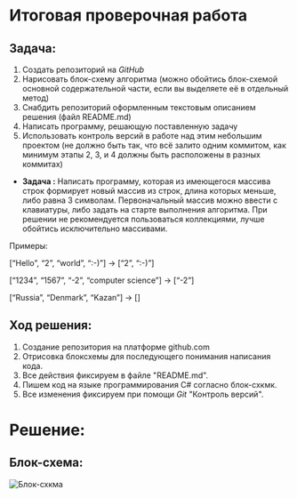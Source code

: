 # Итоговая проверочная работа

## Задача:
1. Создать репозиторий на _GitHub_
2. Нарисовать блок-схему алгоритма (можно обойтись блок-схемой основной содержательной части, если вы выделяете её в отдельный метод)
3. Снабдить репозиторий оформленным текстовым описанием решения (файл README.md)
4. Написать программу, решающую поставленную задачу
5. Использовать контроль версий в работе над этим небольшим проектом (не должно быть так, что всё залито одним коммитом, как минимум этапы 2, 3, и 4 должны быть расположены в разных коммитах)

* **Задача :** Написать программу, которая из имеющегося массива строк формирует новый массив из строк, длина которых меньше, либо равна 3 символам. Первоначальный массив можно ввести с клавиатуры, либо задать на старте выполнения алгоритма. При решении не рекомендуется пользоваться коллекциями, лучше обойтись исключительно массивами.

Примеры:

[“Hello”, “2”, “world”, “:-)”] → [“2”, “:-)”]

[“1234”, “1567”, “-2”, “computer science”] → [“-2”]

[“Russia”, “Denmark”, “Kazan”] → []

## Ход решения:

1. Создание репозитория на платформе github.com 
2. Отрисовка блоксхемы для последующего понимания написания кода.
3. Все действия фиксируем в файле "README.md".
4. Пишем код на языке программирования C# согласно блок-схкмк.
5. Все изменения фиксируем при помощи _Git_ "Контроль версий".


# Решение:

## Блок-схема:

![Блок-схкма](/Control_Work/Choosing_Specialty/Block_Diagram.jpg)




